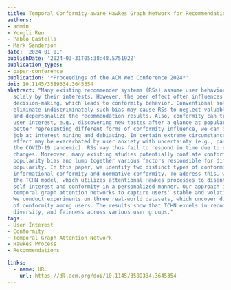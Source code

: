 ```yaml
---
title: Temporal Conformity-aware Hawkes Graph Network for Recommendations
authors:
- admin
- Yongli Ren
- Pablo Castells
- Mark Sanderson
date: '2024-01-01'
publishDate: '2024-03-31T05:38:48.575192Z'
publication_types:
- paper-conference
publication: '*Proceedings of the ACM Web Conference 2024*'
doi: 10.1145/3589334.3645354
abstract: "Many existing recommender systems (RSs) assume user behavior is governed
  solely by their interests. However, the peer effect often influences individual
  decision-making, which leads to conformity behavior. Conventional solutions that
  eliminate indiscriminately such bias may cause RSs to neglect valuable information
  and depersonalize the recommendation results. Also, conformity can transform into
  user interest, e.g., discovering new tastes after a glance at popular music. By
  better representing different forms of conformity influence, we can do a better
  job at interest mining and debiasing. In certain extreme circumstances, the herd
  effect may be exacerbated by user anxiety with uncertainty (e.g., panic buying during
  the COVID-19 pandemic). RSs may thus fail to respond in time due to sudden and dramatic
  changes. Moreover, many existing studies potentially conflate conformity bias with
  popularity bias and lump together various factors responsible for differences in
  popularity. In this paper, we identify two distinct types of conformity behavior:
  informational conformity and normative conformity. To address this, we introduce
  the TCHN model, which utilizes attentional Hawkes processes to disentangle user
  self-interest and conformity in a personalized manner. Our approach incorporates
  temporal graph attention networks to capture users' stable and volatile dynamics.
  We conduct experiments on three real-world datasets, which uncover diverse levels
  of conformity among users. The results show that TCHN excels in recommendation accuracy,
  diversity, and fairness across various user groups."
tags:
- User Interest
- Conformity
- Temporal Graph Attention Network
- Hawkes Process
- Recommendations

links:
  - name: URL
    url: https://dl.acm.org/doi/10.1145/3589334.3645354
---
```

